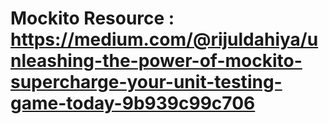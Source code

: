 # Mockito Resource : https://medium.com/@rijuldahiya/unleashing-the-power-of-mockito-supercharge-your-unit-testing-game-today-9b939c99c706
